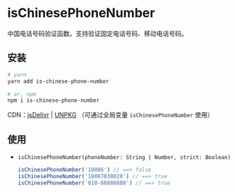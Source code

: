 # isChinesePhoneNumber

中国电话号码验证函数。支持验证固定电话号码、移动电话号码。

## 安装

```bash
# yarn
yarn add is-chinese-phone-number

# or, npm
npm i is-chinese-phone-number
```

CDN：[jsDelivr](//www.jsdelivr.com/package/npm/is-chinese-phone-number) | [UNPKG](//unpkg.com/is-chinese-phone-number/) （可通过全局变量 `isChinesePhoneNumber` 使用）

## 使用

- `isChinesePhoneNumber(phoneNumber: String | Number, strict: Boolean)`

  ```javascript
  isChinesePhoneNumber('10086') // ==> false
  isChinesePhoneNumber('18087030020') // ==> true
  isChinesePhoneNumber('010-88888888') // ==> true
  ```
